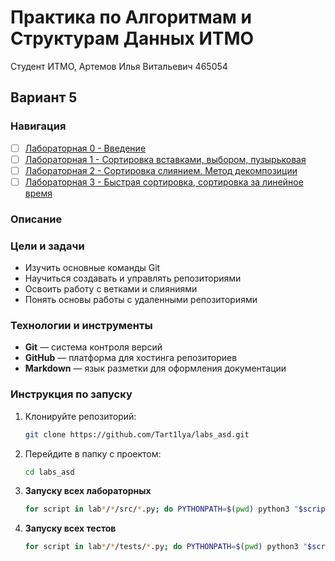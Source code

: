 # Практика по Алгоритмам и Cтруктурам Данных ИТМО

Студент ИТМО, Артемов Илья Витальевич 465054

## Вариант 5

### Навигация

- [ ] [Лабораторная 0 - Введение ](lab0)
- [ ] [Лабораторная 1 - Сортировка вставками, выбором, пузырьковая ](lab1)
- [ ] [Лабораторная 2 - Сортировка слиянием. Метод декомпозиции ](lab2)
- [ ] [Лабораторная 3 - Быстрая сортировка, сортировка за линейное время ](lab3)

### Описание

### Цели и задачи

- Изучить основные команды Git
- Научиться создавать и управлять репозиториями
- Освоить работу с ветками и слияниями
- Понять основы работы с удаленными репозиториями

### Технологии и инструменты

- **Git** — система контроля версий
- **GitHub** — платформа для хостинга репозиториев
- **Markdown** — язык разметки для оформления документации

### Инструкция по запуску

1. Клонируйте репозиторий:
   ```bash
   git clone https://github.com/Tart1lya/labs_asd.git
   ```
2. Перейдите в папку с проектом:
   ```bash
   cd labs_asd
   ```
3. **Запуску всех лабораторных**

   ```bash
   for script in lab*/*/src/*.py; do PYTHONPATH=$(pwd) python3 "$script"; done

   ```

4. **Запуску всех тестов**

   ```bash
   for script in lab*/*/tests/*.py; do PYTHONPATH=$(pwd) python3 "$script"; done

   ```